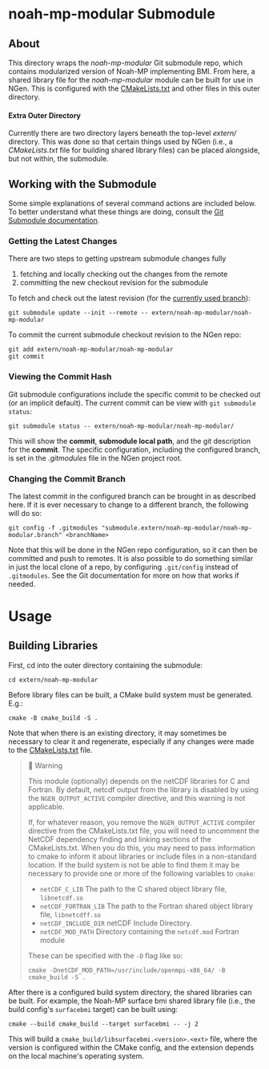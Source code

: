 # noah-mp-modular Submodule

## About

This directory wraps the *noah-mp-modular* Git submodule repo, which contains modularized version of Noah-MP implementing BMI.  From here, a shared library file for the *noah-mp-modular* module can be built for use in NGen.  This is configured with the [CMakeLists.txt](CMakeLists.txt) and other files in this outer directory.

#### Extra Outer Directory

Currently there are two directory layers beneath the top-level *extern/* directory.  This was done so that certain things used by NGen (i.e., a *CMakeLists.txt* file for building shared library files) can be placed alongside, but not within, the submodule.

## Working with the Submodule

Some simple explanations of several command actions are included below.  To better understand what these things are doing, consult the [Git Submodule documentation](https://git-scm.com/book/en/v2/Git-Tools-Submodules). 

### Getting the Latest Changes

There are two steps to getting upstream submodule changes fully 
  1. fetching and locally checking out the changes from the remote
  2. committing the new checkout revision for the submodule

To fetch and check out the latest revision (for the [currently used branch](#viewing-the-current-branch)):

    git submodule update --init --remote -- extern/noah-mp-modular/noah-mp-modular

To commit the current submodule checkout revision to the NGen repo:

    git add extern/noah-mp-modular/noah-mp-modular
    git commit

### Viewing the Commit Hash

Git submodule configurations include the specific commit to be checked out (or an implicit default).  The current commit can be view with `git submodule status`:

    git submodule status -- extern/noah-mp-modular/noah-mp-modular/

This will show the **commit**, **submodule local path**, and the git description for the **commit**.  The specific configuration, including the configured branch, is set in the _.gitmodules_ file in the NGen project root.

### Changing the Commit Branch

The latest commit in the configured branch can be brought in as described here.  If it is ever necessary to change to a different branch, the following will do so:

    git config -f .gitmodules "submodule.extern/noah-mp-modular/noah-mp-modular.branch" <branchName>

Note that this will be done in the NGen repo configuration, so it can then be committed and push to remotes.  It is also possible to do something similar in just the local clone of a repo, by configuring `.git/config` instead of `.gitmodules`.  See the Git documentation for more on how that works if needed.

# Usage

## Building Libraries

First, cd into the outer directory containing the submodule:

    cd extern/noah-mp-modular

Before library files can be built, a CMake build system must be generated.  E.g.:

    cmake -B cmake_build -S .

Note that when there is an existing directory, it may sometimes be necessary to clear it and regenerate, especially if any changes were made to the [CMakeLists.txt](CMakeLists.txt) file.

> 🚧 Warning
> 
> This module (optionally) depends on the netCDF libraries for C and Fortran.  By default, netcdf output from the library is disabled by using the `NGEN_OUTPUT_ACTIVE` compiler directive, and this warning is not applicable.
>
> If, for whatever reason, you remove the `NGEN_OUTPUT_ACTIVE` compiler directive from the CMakeLists.txt file, you will need to uncomment the NetCDF dependency finding and linking sections of the CMakeLists.txt.  When you do this, you may need to pass information to cmake to inform it about libraries or include files in a non-standard location. If the build system is not be able to find them it may be necessary to provide one or more of the following variables to `cmake`:
> 
> * `netCDF_C_LIB` The path to the C shared object library file, `libnetcdf.so`
> * `netCDF_FORTRAN_LIB` The path to the Fortran shared object library file, `libnetcdff.so`
> * `netCDF_INCLUDE_DIR` netCDF Include Directory.
> * `netCDF_MOD_PATH` Directory containing the `netcdf.mod` Fortran module
>
> These can be specified with the `-D` flag like so:
> ```
> cmake -DnetCDF_MOD_PATH=/usr/include/openmpi-x86_64/ -B cmake_build -S .
> ```

After there is a configured build system directory, the shared libraries can be built. For example, the Noah-MP surface bmi shared library file (i.e., the build config's `surfacebmi` target) can be built using:

    cmake --build cmake_build --target surfacebmi -- -j 2

This will build a `cmake_build/libsurfacebmi.<version>.<ext>` file, where the version is configured within the CMake config, and the extension depends on the local machine's operating system.    
